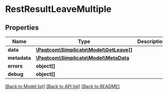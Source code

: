 # RestResultLeaveMultiple

## Properties

 Name         | Type                                                | Description | Notes      
--------------|-----------------------------------------------------|-------------|------------
 **data**     | [**\Paqtcom\Simplicate\Model\GetLeave[]**](GetLeave.md) |             | [optional] 
 **metadata** | [**\Paqtcom\Simplicate\Model\MetaData**](MetaData.md)   |             | [optional] 
 **errors**   | **object[]**                                        |             | [optional] 
 **debug**    | **object[]**                                        |             | [optional] 

[[Back to Model list]](../README.md#documentation-for-models) [[Back to API list]](../README.md#documentation-for-api-endpoints) [[Back to README]](../README.md)


